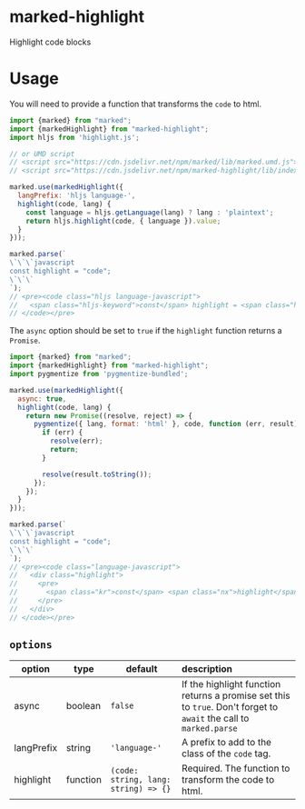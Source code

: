 # marked-highlight

Highlight code blocks

# Usage

You will need to provide a function that transforms the `code` to html.

```js
import {marked} from "marked";
import {markedHighlight} from "marked-highlight";
import hljs from 'highlight.js';

// or UMD script
// <script src="https://cdn.jsdelivr.net/npm/marked/lib/marked.umd.js"></script>
// <script src="https://cdn.jsdelivr.net/npm/marked-highlight/lib/index.umd.js"></script>

marked.use(markedHighlight({
  langPrefix: 'hljs language-',
  highlight(code, lang) {
    const language = hljs.getLanguage(lang) ? lang : 'plaintext';
    return hljs.highlight(code, { language }).value;
  }
}));

marked.parse(`
\`\`\`javascript
const highlight = "code";
\`\`\`
`);
// <pre><code class="hljs language-javascript">
//   <span class="hljs-keyword">const</span> highlight = <span class="hljs-string">&quot;code&quot;</span>;
// </code></pre>
```

The `async` option should be set to `true` if the `highlight` function returns a `Promise`.

```js
import {marked} from "marked";
import {markedHighlight} from "marked-highlight";
import pygmentize from 'pygmentize-bundled';

marked.use(markedHighlight({
  async: true,
  highlight(code, lang) {
    return new Promise((resolve, reject) => {
      pygmentize({ lang, format: 'html' }, code, function (err, result) {
        if (err) {
          resolve(err);
          return;
        }

        resolve(result.toString());
      });
    });
  }
}));

marked.parse(`
\`\`\`javascript
const highlight = "code";
\`\`\`
`);
// <pre><code class="language-javascript">
//   <div class="highlight">
//     <pre>
//       <span class="kr">const</span> <span class="nx">highlight</span> <span class="o">=</span> <span class="s2">&quot;code&quot;</span><span class="p">;</span>
//     </pre>
//   </div>
// </code></pre>
```

## `options`

| option |  type  | default | description |
|--------|--------|---------|:------------|
| async  | boolean | `false` | If the highlight function returns a promise set this to `true`. Don't forget to `await` the call to `marked.parse` |
| langPrefix | string | `'language-'` | A prefix to add to the class of the `code` tag. |
| highlight | function | `(code: string, lang: string) => {}` | Required. The function to transform the code to html. |
